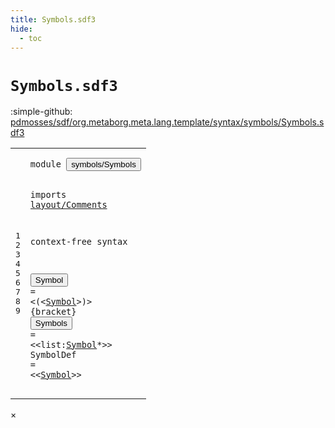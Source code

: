 ```yaml
---
title: Symbols.sdf3
hide:
  - toc
---
```


# `Symbols.sdf3`

:simple-github: [pdmosses/sdf/org.metaborg.meta.lang.template/syntax/symbols/Symbols.sdf3]

[pdmosses/sdf/org.metaborg.meta.lang.template/syntax/symbols/Symbols.sdf3]: https://github.com/pdmosses/sdf/blob/master/org.metaborg.meta.lang.template/syntax/symbols/Symbols.sdf3 "The source file on GitHub"

<div class="sdf3"><table class="highlighttable"><tbody><tr><td class="linenos"><div class="linenodiv"><pre><span></span>1
2
3
4
5
6
7
8
9
</pre></div></td>
<td class="code"><pre><code><span class="keyword">module</span> <button class="modal-open" id="symbols/Symbols_1_8" title="a definition with multiple references" data-urls="../Start-Symbols.sdf3/#symbols/Symbols line 4_1; ../../TemplateLang.sdf3/#symbols/Symbols line 6_3; ../../aliases/Aliases.sdf3/#symbols/Symbols line 4_3; ../../kernel/Kernel.sdf3/#symbols/Symbols line 4_9; ../../modules/Modules.sdf3/#symbols/Symbols line 5_9; ../../regular/Regular.sdf3/#symbols/Symbols line 3_40; ../../renaming/Renaming.sdf3/#symbols/Symbols line 3_23; ../../restrictions/Restrictions.sdf3/#symbols/Symbols line 5_3; ../../sorts/Sorts.sdf3/#symbols/Symbols line 4_1">symbols/Symbols</button>

<span class="keyword">imports</span> <a href="../../layout/Comments.sdf3/#layout/Comments_1_8" id="layout/Comments_3_9" title="a reference to a single-file definition">layout/Comments</a>
 
<span class="keyword">context-free syntax</span>

<button class="modal-open" id="Symbol_7_1" title="a definition with multiple references" data-urls="#Symbol line 7_13, 8_18, 9_15; ../../aliases/Aliases.sdf3/#Symbol line 22_17, 22_36; ../../kernel/Kernel.sdf3/#Symbol line 50_42; ../../renaming/Renaming.sdf3/#Symbol line 8_26, 8_42">Symbol</button> = &lt;<span class="cons_String">(</span>&lt;<a href="#Symbol_7_1" id="Symbol_7_13" title="a reference to a single-file definition">Symbol</a>&gt;<span class="cons_String">)</span>&gt; {<span class="keyword">bracket</span>}
<button class="modal-open" id="Symbols_8_1" title="a definition with multiple references" data-urls="../Start-Symbols.sdf3/#Symbols line 8_18, 13_26, 18_31; ../../kernel/Kernel.sdf3/#Symbols line 50_21; ../../modules/Modules.sdf3/#Symbols line 36_50">Symbols</button> = &lt;&lt;<span class="cons_Unquoted"><span id="list_8_13" title="a definition with no references">list</span></span>:<a href="#Symbol_7_1" id="Symbol_8_18" title="a reference to a single-file definition">Symbol</a>*&gt;&gt;
<span id="SymbolDef_9_1" title="a definition with no references">SymbolDef</span> = &lt;&lt;<a href="#Symbol_7_1" id="Symbol_9_15" title="a reference to a single-file definition">Symbol</a>&gt;&gt;
</code></pre></td></tr></tbody></table></div>

<div id="modal">
  <div id="modal-content">
    <span id="modal-close">&times;</span>
    <h2 id="modal-h2"></h2>
    <p  id="modal-p"></p>
    <ul id="modal-ul"></ul>
  </div>
</div>
